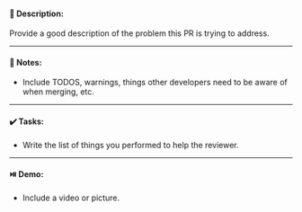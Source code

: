 #### :page_facing_up: Description:

Provide a good description of the problem this PR is trying to address.

---

#### :pushpin: Notes:

- Include TODOS, warnings, things other developers need to be aware of when merging, etc.

---

#### :heavy_check_mark: Tasks:

- Write the list of things you performed to help the reviewer.

---

#### :play_or_pause_button: Demo:

- Include a video or picture.
